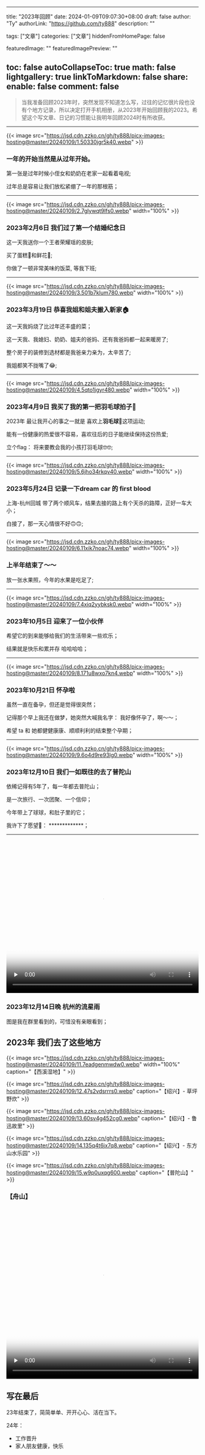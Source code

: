 
---
title: "2023年回顾"
date: 2024-01-09T09:07:30+08:00
draft: false
author: "Ty"
authorLink: "https://github.com/ty888"
description: ""

tags: ["文章"]
categories: ["文章"]
hiddenFromHomePage: false

featuredImage: ""
featuredImagePreview: ""

toc: false
autoCollapseToc: true
math: false
lightgallery: true
linkToMarkdown: false
share:
  enable: false
comment: false
---

> 当我准备回顾2023年时，突然发现不知道怎么写，过往的记忆很片段也没有个地方记录，所以决定打开手机相册，从2023年开始回顾我的2023。希望这个写文章、日记的习惯能让我明年回顾2024时有所收获。

__________________

{{< image src="https://jsd.cdn.zzko.cn/gh/ty888/picx-images-hosting@master/20240109/1.50330jgr5k40.webp" >}}

### 一年的开始当然是从过年开始。

第一张是过年时候小侄女和奶奶在老家一起看着电视;

过年总是容易让我们放松紧绷了一年的那根筋；
__________________

{{< image src="https://jsd.cdn.zzko.cn/gh/ty888/picx-images-hosting@master/20240109/2.7glywqt9lfs0.webp" width="100%" >}}


### 2023年2月6日 我们过了第一个结婚纪念日

这一天我送你一个王者荣耀瑶的皮肤;

买了蛋糕🍰和鲜花🌹;

你做了一顿非常美味的饭菜, 等我下班;
__________________

{{< image src="https://jsd.cdn.zzko.cn/gh/ty888/picx-images-hosting@master/20240109/3.501b7klum780.webp" width="100%" >}}

### 2023年3月19日 恭喜我姐和姐夫搬入新家🏠

这一天我妈烧了比过年还丰盛的菜；

这一天我、我媳妇、奶奶、姐夫的爸妈、还有我爸妈都一起来暖房了;

整个房子的装修到选材都是我爸亲力亲为，太辛苦了;

我姐都笑不拢嘴了😂;
__________________

{{< image src="https://jsd.cdn.zzko.cn/gh/ty888/picx-images-hosting@master/20240109/4.5qto1jgyr480.webp" width="100%" >}}

### 2023年4月9日 我买了我的第一把羽毛球拍子🏸️

2023年 最让我开心的事之一就是 喜欢上**羽毛球🏸️**这项运动;

能有一份健康的热爱很不容易，喜欢往后的日子能继续保持这份热爱;

立个flag： 将来要教会我的小孩打羽毛球🤓🤓;
__________________

{{< image src="https://jsd.cdn.zzko.cn/gh/ty888/picx-images-hosting@master/20240109/5.6jho34rkqv40.webp" width="100%" >}}

### 2023年5月24日 记录一下dream car 的 first blood

上海-杭州回城 带了两个顺风车，结果去接的路上有个天杀的路障，正好一车大小；

白接了，那一天心情很不好🙃🙃;
__________________

{{< image src="https://jsd.cdn.zzko.cn/gh/ty888/picx-images-hosting@master/20240109/6.11xik7noac74.webp" width="100%" >}}

### 上半年结束了～～

放一张水果照，今年的水果是吃足了;
__________________

{{< image src="https://jsd.cdn.zzko.cn/gh/ty888/picx-images-hosting@master/20240109/7.4xiq2yybksk0.webp" width="100%" >}}

### 2023年10月5日 迎来了一位小伙伴

希望它的到来能够给我们的生活带来一些欢乐；

结果就是快乐和累并存 哈哈哈哈；
__________________

{{< image src="https://jsd.cdn.zzko.cn/gh/ty888/picx-images-hosting@master/20240109/8.171u8wxo7kn4.webp" width="100%" >}}

### 2023年10月21日 怀孕啦

虽然一直在备孕，但还是觉得很突然；

记得那个早上我还在做梦，她突然大喊我名字： 我好像怀孕了，啊～～；

希望 ta 和 她都健健康康、顺顺利利的结束整个孕期；
__________________

{{< image src="https://jsd.cdn.zzko.cn/gh/ty888/picx-images-hosting@master/20240109/9.6o4d9re93lg0.webp" width="100%" >}}

### 2023年12月10日 我们一如既往的去了普陀山
依稀记得有5年了，每一年都去普陀山；

是一次旅行、一次团聚、一个信仰；

今年带上了球球，和肚子里的它；

我许下了愿望🙏： *************；
__________________

<video id="video" width="100%" height="400px" controls="" preload="none" poster="封面">
    <source id="mp4" src="/images/2023年回顾/10.mp4" type="video/mp4">
</video>

### 2023年12月14日晚 杭州的流星雨

图是我在群里看到的，可惜没有亲眼看到；

## 2023年 我们去了这些地方

{{< image src="https://jsd.cdn.zzko.cn/gh/ty888/picx-images-hosting@master/20240109/11.7eadgenmwdw0.webp" width="100%" caption="【西溪湿地】" >}}

{{< image src="https://jsd.cdn.zzko.cn/gh/ty888/picx-images-hosting@master/20240109/12.47s2vdsrrrs0.webp" caption="【绍兴】- 草坪野炊" >}}

{{< image src="https://jsd.cdn.zzko.cn/gh/ty888/picx-images-hosting@master/20240109/13.60sv4g452cg0.webp" caption="【绍兴】- 鲁迅故里" >}}

{{< image src="https://jsd.cdn.zzko.cn/gh/ty888/picx-images-hosting@master/20240109/14.135q4t6jx7q8.webp" caption="【绍兴】- 东方山水乐园" >}}

{{< image src="https://jsd.cdn.zzko.cn/gh/ty888/picx-images-hosting@master/20240109/15.w9p0uxqg600.webp" caption="【普陀山】" >}}

### 【舟山】 
<video id="video" width="100%" height="450px" controls="" title="12" preload="none" poster="https://jsd.cdn.zzko.cn/gh/ty888/picx-images-hosting@master/20240109/17.2047tgyy4c4g.webp">
    <source id="mp4" src="/images/2023年回顾/16.mp4" type="video/mp4">
</video>

## 写在最后

23年结束了，简简单单、开开心心、活在当下。

24年：
* 工作晋升
* 家人朋友健康，快乐